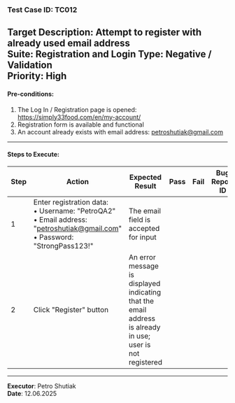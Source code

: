 ### Test Case ID: TC012  
**Target Description**: Attempt to register with already used email address  
**Suite**: Registration and Login
**Type**: Negative / Validation  
**Priority**: High  
---

#### Pre-conditions:
1. The Log In / Registration page is opened: https://simply33food.com/en/my-account/  
2. Registration form is available and functional  
3. An account already exists with email address: petroshutiak@gmail.com  

---

#### Steps to Execute:

| Step | Action | Expected Result | Pass | Fail | Bug Report ID |
|------|--------|------------------|------|------|----------------|
| 1 | Enter registration data:<br>• Username: "PetroQA2"<br>• Email address: "petroshutiak@gmail.com"<br>• Password: "StrongPass123!" | The email field is accepted for input |      |      |                |
| 2 | Click "Register" button | An error message is displayed indicating that the email address is already in use; user is not registered |      |      |                |

---

**Executor**: Petro Shutiak  
**Date**: 12.06.2025  
